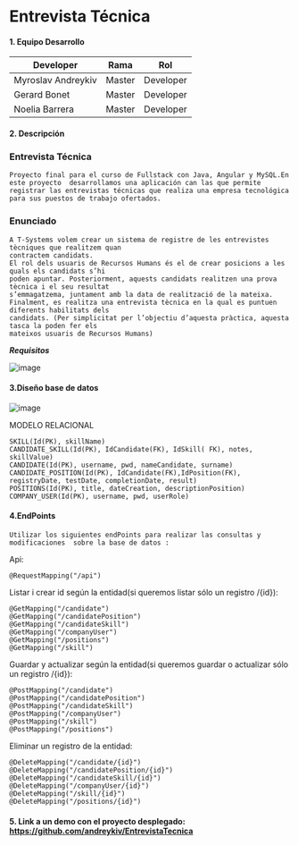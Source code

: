 # Entrevista Técnica

#### 1. Equipo Desarrollo 

| Developer | Rama | Rol |
| --- | :---:  | :---:  |
| Myroslav Andreykiv | Master  | Developer | 
| Gerard Bonet | Master  | Developer |
| Noelia Barrera | Master  | Developer | 

#### 2. Descripción
 
### Entrevista Técnica
```
Proyecto final para el curso de Fullstack con Java, Angular y MySQL.En este proyecto  desarrollamos una aplicación can las que permite registrar las entrevistas técnicas que realiza una empresa tecnológica para sus puestos de trabajo ofertados.
```


### Enunciado
``` 
A T-Systems volem crear un sistema de registre de les entrevistes tècniques que realitzem quan
contractem candidats.
El rol dels usuaris de Recursos Humans és el de crear posicions a les quals els candidats s’hi
poden apuntar. Posteriorment, aquests candidats realitzen una prova tècnica i el seu resultat
s’emmagatzema, juntament amb la data de realització de la mateixa.
Finalment, es realitza una entrevista tècnica en la qual es puntuen diferents habilitats dels
candidats. (Per simplicitat per l’objectiu d’aquesta pràctica, aquesta tasca la poden fer els
mateixos usuaris de Recursos Humans)
```
***Requisitos***

![image](https://user-images.githubusercontent.com/78427755/112759455-591f9900-8ff3-11eb-93c2-5e4bfea4684c.png)


#### 3.Diseño base de datos



![image](https://user-images.githubusercontent.com/78427755/112759903-6178d380-8ff5-11eb-86c9-137d009993ff.png)




MODELO RELACIONAL
```
SKILL(Id(PK), skillName)
CANDIDATE_SKILL(Id(PK), IdCandidate(FK), IdSkill( FK), notes, skillValue) 
CANDIDATE(Id(PK), username, pwd, nameCandidate, surname) 
CANDIDATE_POSITION(Id(PK), IdCandidate(FK),IdPosition(FK), registryDate, testDate, completionDate, result)
POSITIONS(Id(PK), title, dateCreation, descriptionPosition) 
COMPANY_USER(Id(PK), username, pwd, userRole)
```



#### 4.EndPoints
```
Utilizar los siguientes endPoints para realizar las consultas y modificaciones  sobre la base de datos :
```
Api:
```
@RequestMapping("/api")
```
Listar i crear id según la entidad(si queremos listar sólo un registro /{id}):
```
@GetMapping("/candidate")
@GetMapping("/candidatePosition")
@GetMapping("/candidateSkill")
@GetMapping("/companyUser")
@GetMapping("/positions")
@GetMapping("/skill")
```
Guardar y actualizar según la entidad(si queremos guardar o actualizar sólo un registro /{id}):
```
@PostMapping("/candidate")
@PostMapping("/candidatePosition")
@PostMapping("/candidateSkill")
@PostMapping("/companyUser")
@PostMapping("/skill")
@PostMapping("/positions")
```

Eliminar un registro de la entidad:
```
@DeleteMapping("/candidate/{id}")
@DeleteMapping("/candidatePosition/{id}")
@DeleteMapping("/candidateSkill/{id}")
@DeleteMapping("/companyUser/{id}")
@DeleteMapping("/skill/{id}")
@DeleteMapping("/positions/{id}")
```



#### 5. Link a un demo con el proyecto desplegado: https://github.com/andreykiv/EntrevistaTecnica





